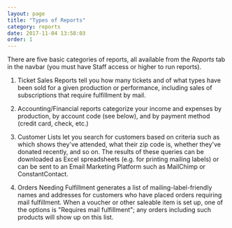 ```yaml
---
layout: page 
title: "Types of Reports" 
category: reports 
date: 2017-11-04 13:58:03 
order: 1
---
```


There are five basic categories of reports, all available from the
_Reports_ tab in the navbar (you must have Staff access or higher to run
reports). 

1. Ticket Sales Reports tell you how many tickets and of what types have
been sold for a given production or performance, including sales of
subscriptions that require fulfillment by mail.

2. Accounting/Financial reports categorize your income and expenses by
production, by account code (see below), and by payment method (credit
card, check, etc.)

3. Customer Lists let you search for customers based on criteria such as
which shows they've attended, what their zip code is, whether they've
donated recently, and so on.  The results of these queries can be
downloaded as Excel spreadsheets (e.g. for printing mailing labels) or
can be sent to an Email Marketing Platform such as MailChimp or
ConstantContact.

4. Orders Needing Fulfillment generates a list of mailing-label-friendly
names and addresses for customers who have placed orders requiring mail
fulfillment.  When a voucher or other saleable item is set up, one of
the options is "Requires mail fulfillment"; any orders including such
products will show up on this list.

